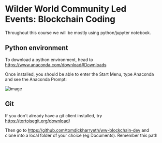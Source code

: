 # Wilder World Community Led Events: Blockchain Coding

Throughout this course we will be mostly using python/jupyter notebook.

## Python environment

To download a python environment, head to https://www.anaconda.com/download#Downloads 

Once installed, you should be able to enter the Start Menu, type Anaconda and see the Anaconda Prompt:

![image](https://github.com/tomdickharryeth/ww-blockchain-dev/assets/103291582/5d25363d-9eff-4601-93e2-8ff4952c8afc)

## Git

If you don't already have a git client installed, try https://tortoisegit.org/download/ 

Then go to https://github.com/tomdickharryeth/ww-blockchain-dev and clone into a local folder of your choice (eg Documents). Remember this path

